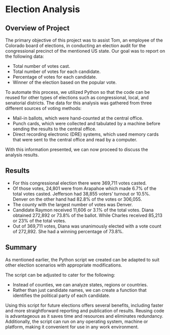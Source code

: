 # Election Analysis

## Overview of Project
The primary objective of this project was to assist Tom, an employee of the Colorado board of elections, in conducting an election audit for the congressional precinct of the mentioned US state. Our goal was to report on the following data:

* Total number of votes cast.
* Total number of votes for each candidate.
* Percentage of votes for each candidate.
* Winner of the election based on the popular vote.

To automate this process, we utilized Python so that the code can be reused for other types of elections such as congressional, local, and senatorial districts. The data for this analysis was gathered from three different sources of voting methods:

* Mail-in ballots, which were hand-counted at the central office.
* Punch cards, which were collected and tabulated by a machine before sending the results to the central office.
* Direct recording electronic (DRE) systems, which used memory cards that were sent to the central office and read by a computer.

With this information presented, we can now proceed to discuss the analysis results.

## Results
* For this congressional election there were 369,711 votes casted.
* Of those votes, 24,801 were from Arapahoe which made 6.7% of the total votes casted. Jefferson had 38,855 voters’ turnout or 10.5%. Denver on the other hand had 82.8% of the votes or 306,055.
* The county with the largest number of votes was Denver. 
* Candidate Raymon received 11,606 or 3.1% of the total votes. Diana obtained 272,892 or 73.8% of the ballot. While Charles received 85,213 or 23% of the total votes.
* Out of 369,711 votes, Diana was unanimously elected with a vote count of 272,892. She had a winning percentage of 73.8%.

## Summary
As mentioned earlier, the Python script we created can be adapted to suit other election scenarios with appropriate modifications.

The script can be adjusted to cater for the following:
* Instead of counties, we can analyze states, regions or countries.
* Rather than just candidate names, we can create a function that identifies the political party of each candidate.

Using this script for future elections offers several benefits, including faster and more straightforward reporting and publication of results. Reusing code is advantageous as it saves time and resources and eliminates redundancy. Additionally, the script can run on any operating system, machine or platform, making it convenient for use in any work environment. 
